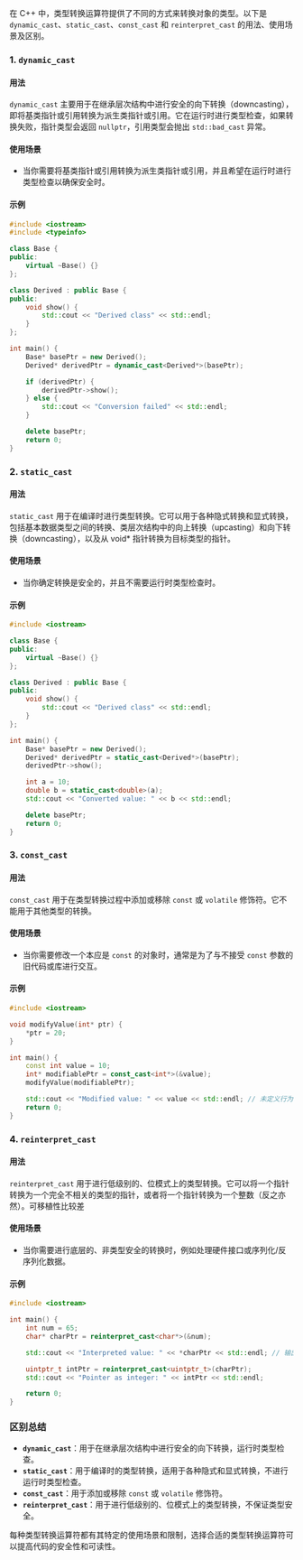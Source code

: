 在 C++ 中，类型转换运算符提供了不同的方式来转换对象的类型。以下是 `dynamic_cast`、`static_cast`、`const_cast` 和 `reinterpret_cast` 的用法、使用场景及区别。

### 1. `dynamic_cast`

#### 用法
`dynamic_cast` 主要用于在继承层次结构中进行安全的向下转换（downcasting），即将基类指针或引用转换为派生类指针或引用。它在运行时进行类型检查，如果转换失败，指针类型会返回 `nullptr`，引用类型会抛出 `std::bad_cast` 异常。

#### 使用场景
- 当你需要将基类指针或引用转换为派生类指针或引用，并且希望在运行时进行类型检查以确保安全时。

#### 示例
```cpp
#include <iostream>
#include <typeinfo>

class Base {
public:
    virtual ~Base() {}
};

class Derived : public Base {
public:
    void show() {
        std::cout << "Derived class" << std::endl;
    }
};

int main() {
    Base* basePtr = new Derived();
    Derived* derivedPtr = dynamic_cast<Derived*>(basePtr);

    if (derivedPtr) {
        derivedPtr->show();
    } else {
        std::cout << "Conversion failed" << std::endl;
    }

    delete basePtr;
    return 0;
}
```

### 2. `static_cast`

#### 用法
`static_cast` 用于在编译时进行类型转换。它可以用于各种隐式转换和显式转换，包括基本数据类型之间的转换、类层次结构中的向上转换（upcasting）和向下转换（downcasting），以及从 void* 指针转换为目标类型的指针。

#### 使用场景
- 当你确定转换是安全的，并且不需要运行时类型检查时。

#### 示例
```cpp
#include <iostream>

class Base {
public:
    virtual ~Base() {}
};

class Derived : public Base {
public:
    void show() {
        std::cout << "Derived class" << std::endl;
    }
};

int main() {
    Base* basePtr = new Derived();
    Derived* derivedPtr = static_cast<Derived*>(basePtr);
    derivedPtr->show();

    int a = 10;
    double b = static_cast<double>(a);
    std::cout << "Converted value: " << b << std::endl;

    delete basePtr;
    return 0;
}
```

### 3. `const_cast`

#### 用法
`const_cast` 用于在类型转换过程中添加或移除 `const` 或 `volatile` 修饰符。它不能用于其他类型的转换。

#### 使用场景
- 当你需要修改一个本应是 `const` 的对象时，通常是为了与不接受 `const` 参数的旧代码或库进行交互。

#### 示例
```cpp
#include <iostream>

void modifyValue(int* ptr) {
    *ptr = 20;
}

int main() {
    const int value = 10;
    int* modifiablePtr = const_cast<int*>(&value);
    modifyValue(modifiablePtr);

    std::cout << "Modified value: " << value << std::endl; // 未定义行为
    return 0;
}
```

### 4. `reinterpret_cast`

#### 用法
`reinterpret_cast` 用于进行低级别的、位模式上的类型转换。它可以将一个指针转换为一个完全不相关的类型的指针，或者将一个指针转换为一个整数（反之亦然）。可移植性比较差

#### 使用场景
- 当你需要进行底层的、非类型安全的转换时，例如处理硬件接口或序列化/反序列化数据。

#### 示例
```cpp
#include <iostream>

int main() {
    int num = 65;
    char* charPtr = reinterpret_cast<char*>(&num);

    std::cout << "Interpreted value: " << *charPtr << std::endl; // 输出 'A'，因为 65 的 ASCII 码是 'A'

    uintptr_t intPtr = reinterpret_cast<uintptr_t>(charPtr);
    std::cout << "Pointer as integer: " << intPtr << std::endl;

    return 0;
}
```

### 区别总结

- **`dynamic_cast`**：用于在继承层次结构中进行安全的向下转换，运行时类型检查。
- **`static_cast`**：用于编译时的类型转换，适用于各种隐式和显式转换，不进行运行时类型检查。
- **`const_cast`**：用于添加或移除 `const` 或 `volatile` 修饰符。
- **`reinterpret_cast`**：用于进行低级别的、位模式上的类型转换，不保证类型安全。

每种类型转换运算符都有其特定的使用场景和限制，选择合适的类型转换运算符可以提高代码的安全性和可读性。
